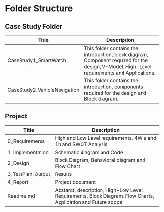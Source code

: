 # Folder Structure 

## Case Study Folder
| Title | Description  |
|-----|-----|
|CaseStudy1_SmartWatch| This folder contains the introduction, block diagram, Component required for the design, V-Model, High-Level requirements and Applications.|
|CaseStudy2_VehicleNevigation| This folder contains the introduction, components required for the design and Block diagram.|

## Project

|Title| Description |
|---|---|
|0_Requirements|High and Low Level requirements, 4W's and 1h and SWOT Analysis|
|1_Implementation | Schematic diagram and Code|
|2_Design|Block Diagram, Behavioral diagram and Flow Chart|
|3_TestPlan_Output| Results|
|4_Report| Project document |
|Readme.md| Abstarct, description, High-Low Level Requirements, Block Diagram, Flow Charts, Application and Future scope|
